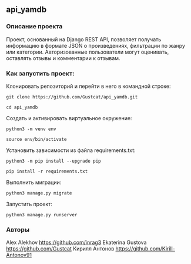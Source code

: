 ## api_yamdb
### Описание проекта
Проект, основанный на Django REST API, позволяет получать информацию в формате JSON о произведениях, фильтрации по жанру или категории. Авторизованные пользователи могут оценивать, оставлять отзывы и комментарии к отзывам.

### Как запустить проект:

Клонировать репозиторий и перейти в него в командной строке:

```
git clone https://github.com/Gustcat/api_yamdb.git
```

```
cd api_yamdb
```

Cоздать и активировать виртуальное окружение:

```
python3 -m venv env
```

```
source env/bin/activate
```

Установить зависимости из файла requirements.txt:

```
python3 -m pip install --upgrade pip
```

```
pip install -r requirements.txt
```

Выполнить миграции:

```
python3 manage.py migrate
```

Запустить проект:

```
python3 manage.py runserver
```

### Авторы
Alex Alekhov https://github.com/inrag3
Ekaterina Gustova https://github.com/Gustcat
Кирилл Антонов https://github.com/Kirill-Antonov91
